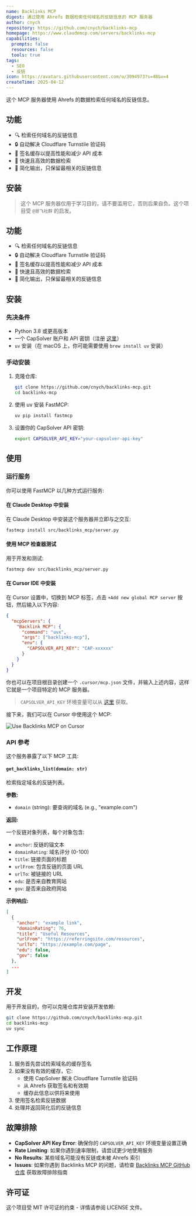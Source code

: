 ```yaml
---
name: Backlinks MCP
digest: 通过使用 Ahrefs 数据检索任何域名的反链信息的 MCP 服务器
author: cnych
repository: https://github.com/cnych/backlinks-mcp
homepage: https://www.claudemcp.com/servers/backlinks-mcp
capabilities:
  prompts: false
  resources: false
  tools: true
tags:
  - SEO
  - 反链
icon: https://avatars.githubusercontent.com/u/3094973?s=48&v=4
createTime: 2025-04-12
---
```


这个 MCP 服务器使用 Ahrefs 的数据检索任何域名的反链信息。

## 功能

- 🔍 检索任何域名的反链信息
- 🔒 自动解决 Cloudflare Turnstile 验证码
- 💾 签名缓存以提高性能和减少 API 成本
- 🚀 快速且高效的数据检索
- 🧹 简化输出，只保留最相关的反链信息

## 安装

> 这个 MCP 服务器仅用于学习目的，请不要滥用它，否则后果自负。这个项目受 `@哥飞社群` 的启发。

## 功能

- 🔍 检索任何域名的反链信息
- 🔒 自动解决 Cloudflare Turnstile 验证码
- 💾 签名缓存以提高性能和减少 API 成本
- 🚀 快速且高效的数据检索
- 🧹 简化输出，只保留最相关的反链信息

## 安装

### 先决条件

- Python 3.8 或更高版本
- 一个 CapSolver 账户和 API 密钥（注册 [这里](https://dashboard.capsolver.com/passport/register?inviteCode=1dTH7WQSfHD0)）
- `uv` 安装（在 macOS 上，你可能需要使用 `brew install uv` 安装）

### 手动安装

1. 克隆仓库:

   ```bash
   git clone https://github.com/cnych/backlinks-mcp.git
   cd backlinks-mcp
   ```

2. 使用 uv 安装 FastMCP:

   ```bash
   uv pip install fastmcp
   ```

3. 设置你的 CapSolver API 密钥:
   ```bash
   export CAPSOLVER_API_KEY="your-capsolver-api-key"
   ```

## 使用

### 运行服务

你可以使用 FastMCP 以几种方式运行服务:

#### 在 Claude Desktop 中安装

在 Claude Desktop 中安装这个服务器并立即与之交互:

```bash
fastmcp install src/backlinks_mcp/server.py
```

#### 使用 MCP 检查器测试

用于开发和测试:

```bash
fastmcp dev src/backlinks_mcp/server.py
```

#### 在 Cursor IDE 中安装

在 Cursor 设置中，切换到 MCP 标签，点击 `+Add new global MCP server` 按钮，然后输入以下内容:

```json
{
  "mcpServers": {
    "Backlink MCP": {
      "command": "uvx",
      "args": ["backlinks-mcp"],
      "env": {
        "CAPSOLVER_API_KEY": "CAP-xxxxxx"
      }
    }
  }
}
```

你也可以在项目根目录创建一个 `.cursor/mcp.json` 文件，并输入上述内容，这样它就是一个项目特定的 MCP 服务器。

> `CAPSOLVER_API_KEY` 环境变量可以从 [这里](https://dashboard.capsolver.com/passport/register?inviteCode=1dTH7WQSfHD0) 获取。

接下来，我们可以在 Cursor 中使用这个 MCP:

![Use Backlinks MCP on Cursor](/images/backlinks-mcp-on-cursor.png)

### API 参考

这个服务暴露了以下 MCP 工具:

#### `get_backlinks_list(domain: str)`

检索指定域名的反链列表。

**参数:**

- `domain` (string): 要查询的域名 (e.g., "example.com")

**返回:**

一个反链对象列表，每个对象包含:

- `anchor`: 反链的锚文本
- `domainRating`: 域名评分 (0-100)
- `title`: 链接页面的标题
- `urlFrom`: 包含反链的页面 URL
- `urlTo`: 被链接的 URL
- `edu`: 是否来自教育网站
- `gov`: 是否来自政府网站

**示例响应:**

```json
[
  {
    "anchor": "example link",
    "domainRating": 76,
    "title": "Useful Resources",
    "urlFrom": "https://referringsite.com/resources",
    "urlTo": "https://example.com/page",
    "edu": false,
    "gov": false
  },
  ...
]
```

## 开发

用于开发目的，你可以克隆仓库并安装开发依赖:

```bash
git clone https://github.com/cnych/backlinks-mcp.git
cd backlinks-mcp
uv sync
```

## 工作原理

1. 服务首先尝试检索域名的缓存签名
2. 如果没有有效的缓存，它:
   - 使用 CapSolver 解决 Cloudflare Turnstile 验证码
   - 从 Ahrefs 获取签名和有效期
   - 缓存此信息以供将来使用
3. 使用签名检索反链数据
4. 处理并返回简化后的反链信息

## 故障排除

- **CapSolver API Key Error**: 确保你的 `CAPSOLVER_API_KEY` 环境变量设置正确
- **Rate Limiting**: 如果你遇到速率限制，请尝试更少地使用服务
- **No Results**: 某些域名可能没有反链或未被 Ahrefs 索引
- **Issues**: 如果你遇到 Backlinks MCP 的问题，请检查 [Backlinks MCP GitHub 仓库](https://github.com/cnych/backlinks-mcp) 获取故障排除指南

## 许可证

这个项目受 MIT 许可证的约束 - 详情请参阅 LICENSE 文件。
